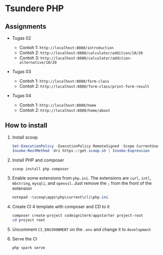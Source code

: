# Tsundere PHP

## Assignments

- Tugas 02

  - Contoh 1: `http://localhost:8080/introduction`
  - Contoh 2: `http://localhost:8080/calculator/addition/10/20`
  - Contoh 3: `http://localhost:8080/calculator/addition-alternative/10/20`

- Tugas 03

  - Contoh 1: `http://localhost:8080/form-class`
  - Contoh 2: `http://localhost:8080/form-class/print-form-result`

- Tugas 04
  - Contoh 1: `http://localhost:8080/home`
  - Contoh 2: `http://localhost:8080/home/about`

## How to install

1. Install scoop

   ```powershell
   Set-ExecutionPolicy -ExecutionPolicy RemoteSigned -Scope CurrentUser
   Invoke-RestMethod -Uri https://get.scoop.sh | Invoke-Expression
   ```

1. Install PHP and composer

   ```powershell
   scoop install php composer
   ```

1. Enable some extensions from `php.ini`. The extensions are `curl`, `intl`, `mbstring`, `mysqli`, and `openssl`. Just remove the `;` from the front of the extension

   ```powershell
   notepad ~\scoop\apps\php\current\cli\php.ini
   ```

1. Create CI 4 template with composer and CD to it

   ```powershell
   composer create-project codeigniter4/appstarter project-root
   cd project root
   ```

1. Uncomment `CI_ENVIRONMENT` on the `.env` and change it to `development`

1. Serve the CI

   ```powershell
   php spark serve
   ```
